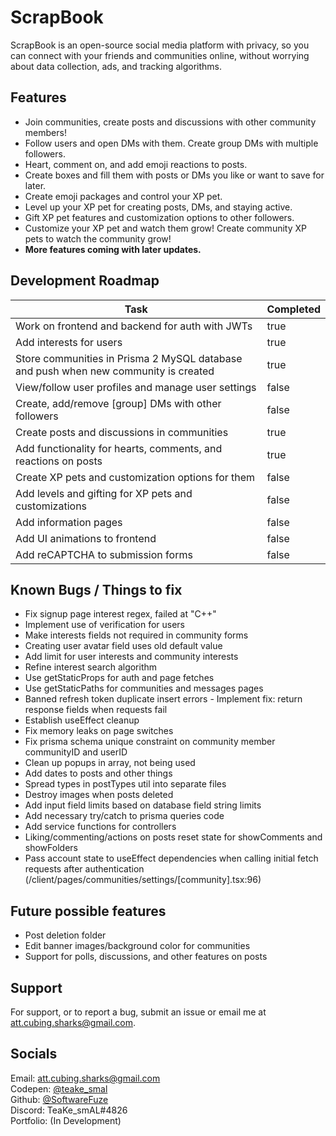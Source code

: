 
# ScrapBook

ScrapBook is an open-source social media platform with privacy, so you can connect with your friends and communities online, without worrying about data collection, ads, and tracking algorithms.


## Features

- Join communities, create posts and discussions with other community members!
- Follow users and open DMs with them. Create group DMs with multiple followers.
- Heart, comment on, and add emoji reactions to posts.
- Create boxes and fill them with posts or DMs you like or want to save for later.
- Create emoji packages and control your XP pet.
- Level up your XP pet for creating posts, DMs, and staying active.
- Gift XP pet features and customization options to other followers.
- Customize your XP pet and watch them grow! Create community XP pets to watch the community grow!
- **More features coming with later updates.**


## Development Roadmap

| Task                                                                                | Completed |
|-------------------------------------------------------------------------------------|-----------|
| Work on frontend and backend for auth with JWTs                                     | true      |
| Add interests for users                                                             | true      |
| Store communities in Prisma 2 MySQL database and push when new community is created | true      |
| View/follow user profiles and manage user settings                                  | false     |
| Create, add/remove \[group] DMs with other followers                                | false     |
| Create posts and discussions in communities                                         | true      |
| Add functionality for hearts, comments, and reactions on posts                      | true      |
| Create XP pets and customization options for them                                   | false     |
| Add levels and gifting for XP pets and customizations                               | false     |
| Add information pages                                                               | false     |
| Add UI animations to frontend                                                       | false     |
| Add reCAPTCHA to submission forms                                                   | false     |

## Known Bugs / Things to fix

- Fix signup page interest regex, failed at "C++"
- Implement use of verification for users
- Make interests fields not required in community forms
- Creating user avatar field uses old default value
- Add limit for user interests and community interests
- Refine interest search algorithm
- Use getStaticProps for auth and page fetches
- Use getStaticPaths for communities and messages pages
- Banned refresh token duplicate insert errors - Implement fix: return response fields when requests fail
- Establish useEffect cleanup
- Fix memory leaks on page switches
- Fix prisma schema unique constraint on community member communityID and userID
- Clean up popups in array, not being used
- Add dates to posts and other things
- Spread types in postTypes util into separate files
- Destroy images when posts deleted
- Add input field limits based on database field string limits
- Add necessary try/catch to prisma queries code
- Add service functions for controllers
- Liking/commenting/actions on posts reset state for showComments and showFolders
- Pass account state to useEffect dependencies when calling initial fetch requests after authentication (/client/pages/communities/settings/\[community\].tsx:96)

## Future possible features

- Post deletion folder
- Edit banner images/background color for communities
- Support for polls, discussions, and other features on posts

## Support

For support, or to report a bug, submit an issue or email me at att.cubing.sharks@gmail.com.


## Socials

Email: att.cubing.sharks@gmail.com  
Codepen: [@teake_smal](https://codepen.io/teake_smal)  
Github: [@SoftwareFuze](https://github.com/SoftwareFuze)  
Discord: TeaKe_smAL#4826  
Portfolio: (In Development)   


